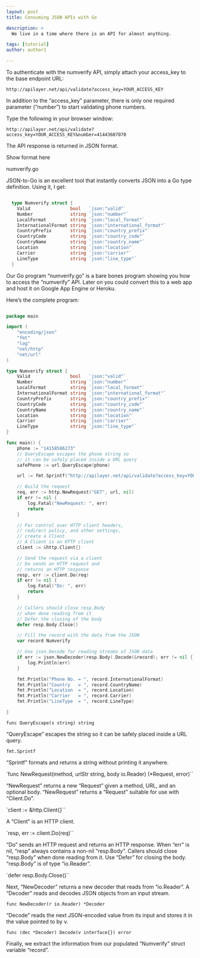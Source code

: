 ```yaml
---
layout: post
title: Consuming JSON APIs with Go

description: >
  We live in a time where there is an API for almost anything.

tags: [tutorial]
author: author1

---
```


To authenticate with the numverify API, simply attach your access_key to the base endpoint URL:

`http://apilayer.net/api/validate?access_key=YOUR_ACCESS_KEY`

In addition to the “access_key” parameter, there is only one required parameter (“number”) to start validating phone numbers.

Type the following in your browser window:

`http://apilayer.net/api/validate?access_key=YOUR_ACCESS_KEY&number=41443607070`

The API response is returned in JSON format.

Show format here 

numverify.go

JSON-to-Go is an excellent tool that instantly converts JSON into a Go type definition. Using it, I get:

```GO

  type Numverify struct {
  	Valid               bool   `json:"valid"`
  	Number              string `json:"number"`
  	LocalFormat         string `json:"local_format"`
  	InternationalFormat string `json:"international_format"`
  	CountryPrefix       string `json:"country_prefix"`
  	CountryCode         string `json:"country_code"`
  	CountryName         string `json:"country_name"`
  	Location            string `json:"location"`
  	Carrier             string `json:"carrier"`
  	LineType            string `json:"line_type"`
  }

```

Our Go program “numverify.go” is a bare bones program showing you how to access the “numverify” API. Later on you could convert this to a web app and host it on Google App Engine or Heroku.

Here’s the complete program:

```GO

package main

import (
	"encoding/json"
	"fmt"
	"log"
	"net/http"
	"net/url"
)

type Numverify struct {
	Valid               bool   `json:"valid"`
	Number              string `json:"number"`
	LocalFormat         string `json:"local_format"`
	InternationalFormat string `json:"international_format"`
	CountryPrefix       string `json:"country_prefix"`
	CountryCode         string `json:"country_code"`
	CountryName         string `json:"country_name"`
	Location            string `json:"location"`
	Carrier             string `json:"carrier"`
	LineType            string `json:"line_type"`
}

func main() {
	phone := "14158586273"
	// QueryEscape escapes the phone string so
	// it can be safely placed inside a URL query
	safePhone := url.QueryEscape(phone)

	url := fmt.Sprintf("http://apilayer.net/api/validate?access_key=YOUR_ACCESS_KEY&number=%s", safePhone)

	// Build the request
	req, err := http.NewRequest("GET", url, nil)
	if err != nil {
		log.Fatal("NewRequest: ", err)
		return
	}

	// For control over HTTP client headers,
	// redirect policy, and other settings,
	// create a Client
	// A Client is an HTTP client
	client := &http.Client{}

	// Send the request via a client
	// Do sends an HTTP request and
	// returns an HTTP response
	resp, err := client.Do(req)
	if err != nil {
		log.Fatal("Do: ", err)
		return
	}

	// Callers should close resp.Body
	// when done reading from it
	// Defer the closing of the body
	defer resp.Body.Close()

	// Fill the record with the data from the JSON
	var record Numverify

	// Use json.Decode for reading streams of JSON data
	if err := json.NewDecoder(resp.Body).Decode(&record); err != nil {
		log.Println(err)
	}

	fmt.Println("Phone No. = ", record.InternationalFormat)
	fmt.Println("Country   = ", record.CountryName)
	fmt.Println("Location  = ", record.Location)
	fmt.Println("Carrier   = ", record.Carrier)
	fmt.Println("LineType  = ", record.LineType)

}

```

`func QueryEscape(s string) string`

“QueryEscape” escapes the string so it can be safely placed inside a URL query.

`fmt.Sprintf`

“Sprintf” formats and returns a string without printing it anywhere.

`func NewRequest(method, urlStr string, body io.Reader) (*Request, error)``

“NewRequest” returns a new “Request” given a method, URL, and an optional body. “NewRequest” returns a “Request” suitable for use with “Client.Do”.

`client := &http.Client{}``

A “Client” is an HTTP client.

`resp, err := client.Do(req)``

“Do” sends an HTTP request and returns an HTTP response. When “err” is nil, “resp” always contains a non-nil “resp.Body”. Callers should close “resp.Body” when done reading from it. Use “Defer” for closing the body. “resp.Body” is of type “io.Reader”.

`defer resp.Body.Close()``

Next, “NewDecoder” returns a new decoder that reads from “io.Reader”. A “Decoder” reads and decodes JSON objects from an input stream.

`func NewDecoder(r io.Reader) *Decoder`

“Decode” reads the next JSON-encoded value from its input and stores it in the value pointed to by v.

`func (dec *Decoder) Decode(v interface{}) error`

Finally, we extract the information from our populated “Numverify” struct variable “record”.
